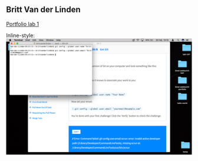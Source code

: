 ## Britt Van der Linden

[Portfolio lab 1](https://github.com/BramTheunis/2imd-webtech3-lab1.git)

Inline-style: 
![alt text](not_working.png "Geen idee wat ik verkeerd doe?")

